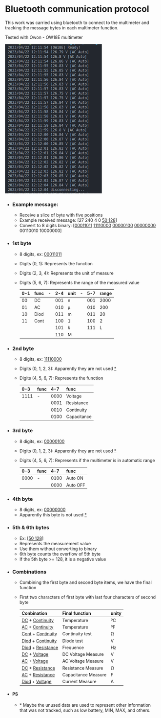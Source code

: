 # Bluetooth communication protocol 

This work was carried using bluetooth to connect to the multimeter and tracking the message bytes in each multimeter function.

Tested with Owon - OW18E multimeter

![](/screenshot/OW18E.png)

* ### Example message:

    * Receive a slice of byte with five positions
    * Example received message: [27 240 4 0 [50 128](#5th--6th-bytes)]
    * Convert to 8 digits binary: [[00011011](#1st-byte) [11110000](#2nd-byte) [00000100](#3rd-byte) [00000000](#4th-byte) 00110010 10000000]

* ### 1st byte

    * 8 digits, ex: [00011011](#example-message)
    * Digits (0, 1): Represents the function
    * Digits (2, 3, 4): Represents the unit of measure
    * Digits (5, 6, 7): Represents the range of the measured value

        | 0-1 | func | -   | 2-4 | unit | -   | 5-7 | range |
        | --- | ---  | --- | --- | ---  | --- | --- | ---   |
        | 00  | DC   |     | 001 | n    |     | 001 | 2000  |
        | 01  | AC   |     | 010 | µ    |     | 010 | 200   |
        | 10  | Diod |     | 011 | m    |     | 011 | 20    |
        | 11  | Cont |     | 100 | 1    |     | 100 | 2     |
        |     |      |     | 101 | k    |     | 111 | L     |
        |     |      |     | 110 | M    |     |     |       |

* ### 2nd byte

    * 8 digits, ex: [11110000](#example-message)
    * Digits (0, 1, 2, 3): Apparently they are not used [*](#ps)
    * Digits (4, 5, 6, 7): Represents the function

        | 0-3  | func | 4-7  | func        |
        | ---  | ---  | ---  | ---         |
        | 1111 | -    | 0000 | Voltage     |
        |      |      | 0001 | Resistance  |
        |      |      | 0010 | Continuity  |
        |      |      | 0100 | Capacitance |

* ### 3rd byte

    * 8 digits, ex: [00000100](#example-message)
    * Digits (0, 1, 2, 3): Apparently they are not used [*](#ps)
    * Digits (4, 5, 6, 7): Represents if the multimeter is in automatic range

        | 0-3  | func | 4-7  | func     |
        | ---  | ---  | ---  | ---      |
        | 0000 | -    | 0100 | Auto ON  |
        |      |      | 0000 | Auto OFF |

* ### 4th byte

    * 8 digits, ex: [00000000](#example-message)
    * Apparently this byte is not used [*](#ps)

* ### 5th & 6th bytes

    * Ex: [\[50 128\]](#example-message)
    * Represents the measurement value
    * Use them without converting to binary
    * 6th byte counts the overflow of 5th byte
    * If the 5th byte >= 128, it is a negative value

* ### Combinations

    * Combining the first byte and second byte items, we have the final function
    * First two characters of first byte with last four characters of second byte

        | Conbination                                 | Final function      | unity |
        | ---                                         | ---                 | ---   |
        | [DC](#1st-byte) + [Continuity](#2nd-byte)   | Temperature         | ºC    |
        | [AC](#1st-byte) + [Continuity](#2nd-byte)   | Temperature         | ºF    |
        | [Cont](#1st-byte) + [Continuity](#2nd-byte) | Continuity test     | Ω     |
        | [Diod](#1st-byte) + [Continuity](#2nd-byte) | Diode test          | V     |
        | [Diod](#1st-byte) + [Resistance](#2nd-byte) | Frequence           | Hz    |
        | [DC](#1st-byte) + [Voltage](#2nd-byte)      | DC Voltage Measure  | V     |
        | [AC](#1st-byte) + [Voltage](#2nd-byte)      | AC Voltage Measure  | V     |
        | [DC](#1st-byte) + [Resistance](#2nd-byte)   | Resistance Measure  | Ω     |
        | [AC](#1st-byte) + [Resistance](#2nd-byte)   | Capacitance Measure | F     |
        | [Diod](#1st-byte) + [Voltage](#2nd-byte)    | Current Measure     | A     |

* #### PS

    * \* Maybe the unused data are used to represent other information that was not tracked, such as low battery, MIN, MAX, and others.